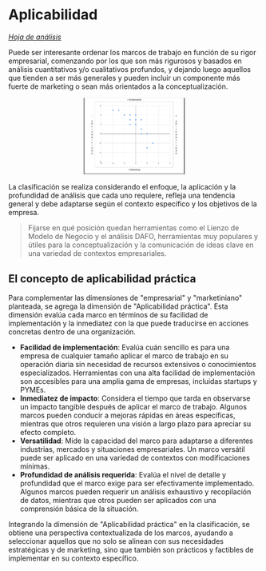 # Aplicabilidad

*[Hoja de análisis](https://docs.google.com/spreadsheets/d/1v7f3ir2PGQAOVarcQ9QgSPiH26DJTFrJDtRCoGRsGe4/edit?usp=sharing)*

Puede ser interesante ordenar los marcos de trabajo en función de su rigor empresarial, comenzando por los que son más rigurosos y basados en análisis cuantitativos y/o cualitativos profundos, y dejando luego aquellos que tienden a ser más generales y pueden incluir un componente más fuerte de marketing o sean más orientados a la conceptualización.

<div align=center>

<img src="../../images/mkt-empVSaplicabilidad.png" width=40%>

</div>

La clasificación se realiza considerando el enfoque, la aplicación y la profundidad de análisis que cada uno requiere, refleja una tendencia general y debe adaptarse según el contexto específico y los objetivos de la empresa.

> Fijarse en qué posición quedan herramientas como el Lienzo de Modelo de Negocio y el análisis DAFO, herramientas muy populares y útiles para la conceptualización y la comunicación de ideas clave en una variedad de contextos empresariales.

## El concepto de aplicabilidad práctica

Para complementar las dimensiones de "empresarial" y "marketiniano" planteada, se agrega la dimensión de "Aplicabilidad práctica". Esta dimensión evalúa cada marco en términos de su facilidad de implementación y la inmediatez con la que puede traducirse en acciones concretas dentro de una organización.

- **Facilidad de implementación**: Evalúa cuán sencillo es para una empresa de cualquier tamaño aplicar el marco de trabajo en su operación diaria sin necesidad de recursos extensivos o conocimientos especializados. Herramientas con una alta facilidad de implementación son accesibles para una amplia gama de empresas, incluidas startups y PYMEs.
- **Inmediatez de impacto**: Considera el tiempo que tarda en observarse un impacto tangible después de aplicar el marco de trabajo. Algunos marcos pueden conducir a mejoras rápidas en áreas específicas, mientras que otros requieren una visión a largo plazo para apreciar su efecto completo.
- **Versatilidad**: Mide la capacidad del marco para adaptarse a diferentes industrias, mercados y situaciones empresariales. Un marco versátil puede ser aplicado en una variedad de contextos con modificaciones mínimas.
- **Profundidad de análisis requerida**: Evalúa el nivel de detalle y profundidad que el marco exige para ser efectivamente implementado. Algunos marcos pueden requerir un análisis exhaustivo y recopilación de datos, mientras que otros pueden ser aplicados con una comprensión básica de la situación.

Integrando la dimensión de "Aplicabilidad práctica" en la clasificación, se obtiene una perspectiva contextualizada de los marcos, ayudando a seleccionar aquellos que no solo se alinean con sus necesidades estratégicas y de marketing, sino que también son prácticos y factibles de implementar en su contexto específico.
